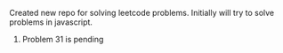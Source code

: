 Created new repo for solving leetcode problems. Initially will try to solve problems in javascript.

1. Problem 31 is pending
